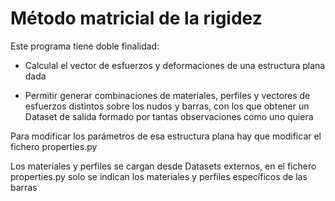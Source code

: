 # Método matricial de la rigidez

Este programa tiene doble finalidad: 

- Calculal el vector de esfuerzos y deformaciones de una estructura plana dada
  
- Permitir generar combinaciones de materiales, perfiles y vectores de esfuerzos distintos sobre los nudos y barras, con los que obtener un Dataset de salida formado por tantas observaciones como uno quiera

Para modificar los parámetros de esa estructura plana hay que modificar el fichero properties.py

Los materiales y perfiles se cargan desde Datasets externos, en el fichero properties.py solo se indican los materiales y perfiles específicos de las barras



